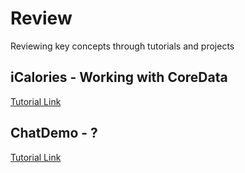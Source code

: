 # Review
Reviewing key concepts through tutorials and projects

## iCalories - Working with CoreData
[Tutorial Link](https://youtu.be/O0FSDNOXCl0?si=NNljHKQYSCvnd3dR)

## ChatDemo - ?
[Tutorial Link](https://getstream.io/tutorials/ios-uikit-chat/)
